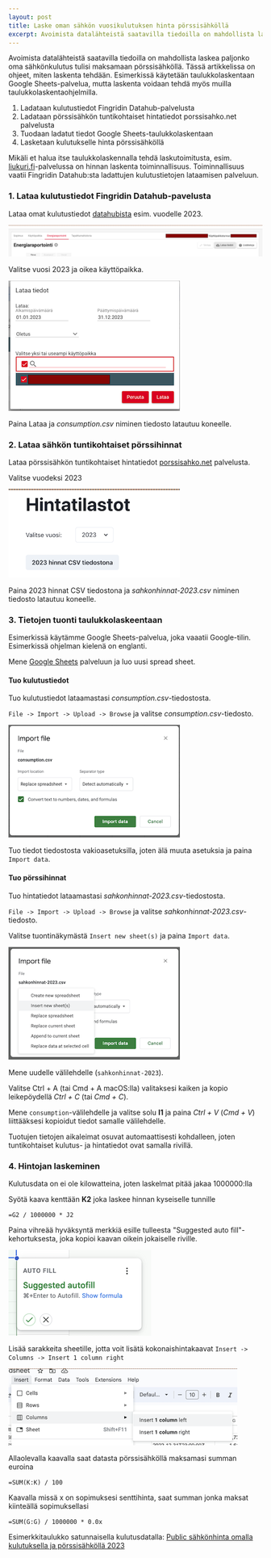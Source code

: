 ```yaml
---
layout: post
title: Laske oman sähkön vuosikulutuksen hinta pörssisähköllä
excerpt: Avoimista datalähteistä saatavilla tiedoilla on mahdollista laskea paljonko oma sähkönkulutus tulisi maksamaan pörssisähköllä. Artikkelissa on ohjeet, miten laskenta tehdään.
---
```


Avoimista datalähteistä saatavilla tiedoilla on mahdollista laskea paljonko oma sähkönkulutus tulisi maksamaan pörssisähköllä. Tässä artikkelissa on ohjeet, miten laskenta tehdään. Esimerkissä käytetään taulukkolaskentaan Google Sheets-palvelua, mutta laskenta voidaan tehdä myös muilla taulukkolaskentaohjelmilla.

1. Ladataan kulutustiedot Fingridin Datahub-palvelusta
2. Ladataan pörssisähkön tuntikohtaiset hintatiedot porssisahko.net palvelusta
3. Tuodaan ladatut tiedot Google Sheets-taulukkolaskentaan
4. Lasketaan kulutukselle hinta pörssisähköllä

Mikäli et halua itse taulukkolaskennalla tehdä laskutoimitusta, esim. [liukuri.fi](https://liukuri.fi/laskuri)-palvelussa on hinnan laskenta toiminnallisuus. Toiminnallisuus vaatii Fingridin Datahub:sta ladattujen kulutustietojen lataamisen palveluun.

### 1. Lataa kulutustiedot Fingridin Datahub-pavelusta

Lataa omat kulutustiedot [datahubista](https://oma.datahub.fi/#/) esim. vuodelle 2023.

![datahub menu](/images/posts/electricity-spot-price/datahub-menu.png)

Valitse vuosi 2023 ja oikea käyttöpaikka.

![datahub download](/images/posts/electricity-spot-price/datahub-download.png)

Paina Lataa ja *consumption.csv* niminen tiedosto latautuu koneelle.

### 2. Lataa sähkön tuntikohtaiset pörssihinnat

Lataa pörssisähkön tuntikohtaiset hintatiedot [porssisahko.net](https://porssisahko.net/tilastot) palvelusta.

Valitse vuodeksi 2023

![porssisahko](/images/posts/electricity-spot-price/porssisahko.png)

Paina 2023 hinnat CSV tiedostona ja *sahkonhinnat-2023.csv* niminen tiedosto latautuu koneelle.

### 3. Tietojen tuonti taulukkolaskeentaan

Esimerkissä käytämme Google Sheets-palvelua, joka vaaatii Google-tilin. Esimerkissä ohjelman kielenä on englanti.

Mene [Google Sheets](https://docs.google.com/spreadsheets/u/0/) palveluun ja luo uusi spread sheet.

#### Tuo kulutustiedot

Tuo kulutustiedot lataamastasi *consumption.csv*-tiedostosta.

`File -> Import -> Upload -> Browse` ja valitse *consumption.csv*-tiedosto.

![google import 1](/images/posts/electricity-spot-price/google-import-1.png)

Tuo tiedot tiedostosta vakioasetuksilla, joten älä muuta asetuksia ja paina `Import data`.

#### Tuo pörssihinnat

Tuo hintatiedot lataamastasi *sahkonhinnat-2023.csv*-tiedostosta.

`File -> Import -> Upload -> Browse` ja valitse *sahkonhinnat-2023.csv*-tiedosto.

Valitse tuontinäkymästä `Insert new sheet(s)` ja paina `Import data`.

![google import 2](/images/posts/electricity-spot-price/google-import-2.png)

Mene uudelle välilehdelle (`sahkonhinnat-2023`).

Valitse Ctrl + A (tai Cmd + A macOS:lla) valitaksesi kaiken ja kopio leikepöydellä *Ctrl + C* (tai *Cmd + C*).

Mene `consumption`-välilehdelle ja valitse solu __I1__ ja paina *Ctrl + V* (*Cmd + V*) liittääksesi kopioidut tiedot samalle välilehdelle.

Tuotujen tietojen aikaleimat osuvat automaattisesti kohdalleen, joten tuntikohtaiset kulutus- ja hintatiedot ovat samalla rivillä.

### 4. Hintojan laskeminen

Kulutusdata on ei ole kilowatteina, joten laskelmat pitää jakaa 1000000:lla

Syötä kaava kenttään __K2__ joka laskee hinnan kyseiselle tunnille
```
=G2 / 1000000 * J2
```

Paina vihreää hyväksyntä merkkiä esille tulleesta "Suggested auto fill"-kehortuksesta, joka kopioi kaavan oikein jokaiselle riville.

![google autofill](/images/posts/electricity-spot-price/google-autofill.png)

Lisää sarakkeita sheetille, jotta voit lisätä kokonaishintakaavat
`Insert -> Columns -> Insert 1 column right`

![google add column](/images/posts/electricity-spot-price/google-add-column.png)

Allaolevalla kaavalla saat datasta pörssisähköllä maksamasi summan euroina
```
=SUM(K:K) / 100 
```

Kaavalla missä x on sopimuksesi senttihinta, saat summan jonka maksat kiinteällä sopimuksellasi
```
=SUM(G:G) / 1000000 * 0.0x
```

Esimerkkitaulukko satunnaisella kulutusdatalla:
[Public sähkönhinta omalla kulutuksella ja pörssisähköllä 2023](
https://docs.google.com/spreadsheets/d/1YJACiYaCp4Z5KnnYBMam0EVveZMp_epKp1XOICpEUHg/edit?usp=sharing)


